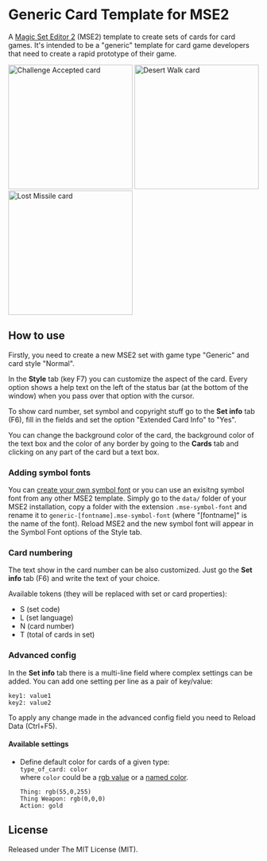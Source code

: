 # Generic Card Template for MSE2
A [Magic Set Editor 2](http://magicseteditor.sourceforge.net/) (MSE2) template to create sets of
cards for card games. It's intended to be a "generic" template for card game developers that need
to create a rapid prototype of their game.

<img src="https://i.imgur.com/Zoe9aJN.jpg" width="250" alt="Challenge Accepted card"> <img src="https://i.imgur.com/vm956M1.jpg" width="250" alt="Desert Walk card"> <img src="https://i.imgur.com/fOddGKX.jpg" width="250" alt="Lost Missile card">

## How to use
Firstly, you need to create a new MSE2 set with game type "Generic" and card style "Normal".

In the **Style** tab (key F7) you can customize the aspect of the card. Every option shows a help
text on the left of the status bar (at the bottom of the window) when you pass over that option with the cursor.

To show card number, set symbol and copyright stuff go to the **Set info** tab (F6), fill in the
fields and set the option "Extended Card Info" to "Yes".

You can change the background color of the card, the background color of the text box and the color
of any border by going to the **Cards** tab and clicking on any part of the card but a text box.

### Adding symbol fonts
You can [create your own symbol font](http://magicseteditor.sourceforge.net/doc/type/symbol_font) or
you can use an exisitng symbol font from any other MSE2 template. Simply go to the `data/` folder of
your MSE2 installation, copy a folder with the extension `.mse-symbol-font` and rename it to
`generic-[fontname].mse-symbol-font` (where "[fontname]" is the name of the font). Reload MSE2 and
the new symbol font will appear in the Symbol Font options of the Style tab.

### Card numbering
The text show in the card number can be also customized. Just go the **Set info** tab (F6) and write the
text of your choice.

Available tokens (they will be replaced with set or card properties):
- S (set code)
- L (set language)
- N (card number)
- T (total of cards in set)

### Advanced config
In the **Set info** tab there is a multi-line field where complex settings can be added. You can
add one setting per line as a pair of key/value:
```
key1: value1
key2: value2
```
To apply any change made in the advanced config field you need to Reload Data (Ctrl+F5).

#### Available settings
+ Define default color for cards of a given type:  
  `type_of_card: color`  
  where `color` could be a [rgb value](https://rgbcolorcode.com/) or a [named color](http://docs.wxwidgets.org/2.8.0/wx_wxcolourdatabase.html).  
  
  ```
  Thing: rgb(55,0,255)
  Thing Weapon: rgb(0,0,0)
  Action: gold
  ```

## License
Released under The MIT License (MIT).
